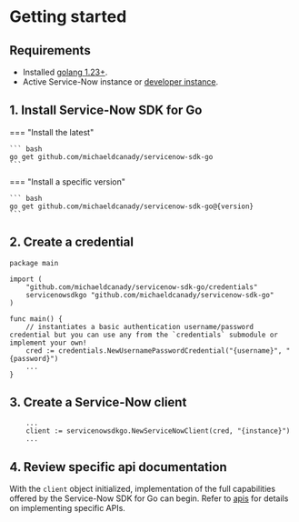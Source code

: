 # Getting started

## Requirements

- Installed [golang 1.23+](https://go.dev/doc/install).
- Active Service-Now instance or [developer instance](https://developer.servicenow.com/dev.do).

## 1. Install Service-Now SDK for Go

=== "Install the latest"

    ``` bash
    go get github.com/michaeldcanady/servicenow-sdk-go
    ```
=== "Install a specific version"
    
    ``` bash
    go get github.com/michaeldcanady/servicenow-sdk-go@{version}
    ```

## 2. Create a credential

```golang
package main

import (
    "github.com/michaeldcanady/servicenow-sdk-go/credentials"
    servicenowsdkgo "github.com/michaeldcanady/servicenow-sdk-go"
)

func main() {
    // instantiates a basic authentication username/password credential but you can use any from the `credentials` submodule or implement your own!
    cred := credentials.NewUsernamePasswordCredential("{username}", "{password}")
    ...
}
```

## 3. Create a Service-Now client

```golang
    ...
    client := servicenowsdkgo.NewServiceNowClient(cred, "{instance}")
    ...
```

## 4. Review specific api documentation

With the `client` object initialized, implementation of the full capabilities offered by the Service-Now SDK for Go can begin. Refer to [apis](/apis/index.md) for details on implementing specific APIs.
